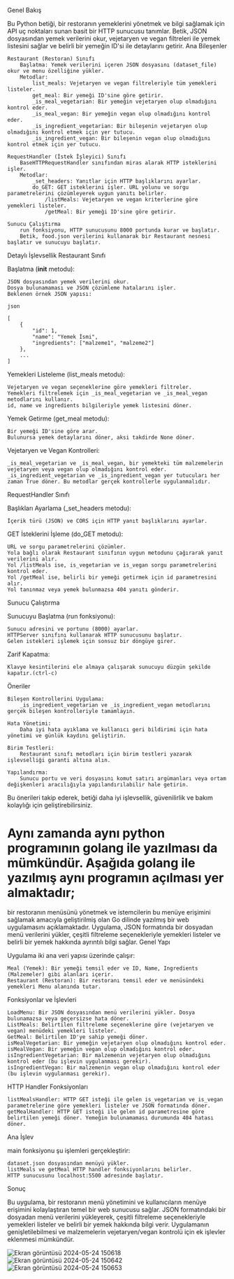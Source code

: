 Genel Bakış

Bu Python betiği, bir restoranın yemeklerini yönetmek ve bilgi sağlamak için API uç noktaları sunan basit bir HTTP sunucusu tanımlar. Betik, JSON dosyasından yemek verilerini okur, vejetaryen ve vegan filtreleri ile yemek listesini sağlar ve belirli bir yemeğin ID'si ile detaylarını getirir.
Ana Bileşenler

    Restaurant (Restoran) Sınıfı
        Başlatma: Yemek verilerini içeren JSON dosyasını (dataset_file) okur ve menu özelliğine yükler.
        Metodlar:
            list_meals: Vejetaryen ve vegan filtreleriyle tüm yemekleri listeler.
            get_meal: Bir yemeği ID'sine göre getirir.
            _is_meal_vegetarian: Bir yemeğin vejetaryen olup olmadığını kontrol eder.
            _is_meal_vegan: Bir yemeğin vegan olup olmadığını kontrol eder.
            _is_ingredient_vegetarian: Bir bileşenin vejetaryen olup olmadığını kontrol etmek için yer tutucu.
            _is_ingredient_vegan: Bir bileşenin vegan olup olmadığını kontrol etmek için yer tutucu.

    RequestHandler (İstek İşleyici) Sınıfı
        BaseHTTPRequestHandler sınıfından miras alarak HTTP isteklerini işler.
        Metodlar:
            _set_headers: Yanıtlar için HTTP başlıklarını ayarlar.
            do_GET: GET isteklerini işler. URL yolunu ve sorgu parametrelerini çözümleyerek uygun yanıtı belirler.
                /listMeals: Vejetaryen ve vegan kriterlerine göre yemekleri listeler.
                /getMeal: Bir yemeği ID'sine göre getirir.

    Sunucu Çalıştırma
        run fonksiyonu, HTTP sunucusunu 8000 portunda kurar ve başlatır.
        Betik, food.json verilerini kullanarak bir Restaurant nesnesi başlatır ve sunucuyu başlatır.

Detaylı İşlevsellik
Restaurant Sınıfı

Başlatma (__init__ metodu):

    JSON dosyasından yemek verilerini okur.
    Dosya bulunamaması ve JSON çözümleme hatalarını işler.
    Beklenen örnek JSON yapısı:

    json

    [
        {
            "id": 1,
            "name": "Yemek İsmi",
            "ingredients": ["malzeme1", "malzeme2"]
        },
        ...
    ]

Yemekleri Listeleme (list_meals metodu):

    Vejetaryen ve vegan seçeneklerine göre yemekleri filtreler.
    Yemekleri filtrelemek için _is_meal_vegetarian ve _is_meal_vegan metodlarını kullanır.
    id, name ve ingredients bilgileriyle yemek listesini döner.

Yemek Getirme (get_meal metodu):

    Bir yemeği ID'sine göre arar.
    Bulunursa yemek detaylarını döner, aksi takdirde None döner.

Vejetaryen ve Vegan Kontrolleri:

    _is_meal_vegetarian ve _is_meal_vegan, bir yemekteki tüm malzemelerin vejetaryen veya vegan olup olmadığını kontrol eder.
    _is_ingredient_vegetarian ve _is_ingredient_vegan yer tutucuları her zaman True döner. Bu metodlar gerçek kontrollerle uygulanmalıdır.

RequestHandler Sınıfı

Başlıkları Ayarlama (_set_headers metodu):

    İçerik türü (JSON) ve CORS için HTTP yanıt başlıklarını ayarlar.

GET İsteklerini İşleme (do_GET metodu):

    URL ve sorgu parametrelerini çözümler.
    Yola bağlı olarak Restaurant sınıfının uygun metodunu çağırarak yanıt verilerini alır.
    Yol /listMeals ise, is_vegetarian ve is_vegan sorgu parametrelerini kontrol eder.
    Yol /getMeal ise, belirli bir yemeği getirmek için id parametresini alır.
    Yol tanınmaz veya yemek bulunmazsa 404 yanıtı gönderir.

Sunucu Çalıştırma

Sunucuyu Başlatma (run fonksiyonu):

    Sunucu adresini ve portunu (8000) ayarlar.
    HTTPServer sınıfını kullanarak HTTP sunucusunu başlatır.
    Gelen istekleri işlemek için sonsuz bir döngüye girer.

Zarif Kapatma:

    Klavye kesintilerini ele almaya çalışarak sunucuyu düzgün şekilde kapatır.(ctrl-c)

Öneriler

    Bileşen Kontrollerini Uygulama:
        _is_ingredient_vegetarian ve _is_ingredient_vegan metodlarını gerçek bileşen kontrolleriyle tamamlayın.

    Hata Yönetimi:
        Daha iyi hata ayıklama ve kullanıcı geri bildirimi için hata yönetimi ve günlük kaydını geliştirin.

    Birim Testleri:
        Restaurant sınıfı metodları için birim testleri yazarak işlevselliği garanti altına alın.

    Yapılandırma:
        Sunucu portu ve veri dosyasını komut satırı argümanları veya ortam değişkenleri aracılığıyla yapılandırılabilir hale getirin.

Bu önerileri takip ederek, betiği daha iyi işlevsellik, güvenilirlik ve bakım kolaylığı için geliştirebilirsiniz.


<h1>Aynı zamanda aynı python programının golang ile yazılması da mümkündür.
Aşağıda golang ile yazılmış aynı programın açılması yer almaktadır;</h1>

bir restoranın menüsünü yönetmek ve istemcilerin bu menüye erişimini sağlamak amacıyla geliştirilmiş olan Go dilinde yazılmış bir web uygulamasını açıklamaktadır. Uygulama, JSON formatında bir dosyadan menü verilerini yükler, çeşitli filtreleme seçenekleriyle yemekleri listeler ve belirli bir yemek hakkında ayrıntılı bilgi sağlar.
Genel Yapı

Uygulama iki ana veri yapısı üzerinde çalışır:

    Meal (Yemek): Bir yemeği temsil eder ve ID, Name, Ingredients (Malzemeler) gibi alanları içerir.
    Restaurant (Restoran): Bir restoranı temsil eder ve menüsündeki yemekleri Menu alanında tutar.

Fonksiyonlar ve İşlevleri

    LoadMenu: Bir JSON dosyasından menü verilerini yükler. Dosya bulunamazsa veya geçersizse hata döner.
    ListMeals: Belirtilen filtreleme seçeneklerine göre (vejetaryen ve vegan) menüdeki yemekleri listeler.
    GetMeal: Belirtilen ID'ye sahip yemeği döner.
    isMealVegetarian: Bir yemeğin vejetaryen olup olmadığını kontrol eder.
    isMealVegan: Bir yemeğin vegan olup olmadığını kontrol eder.
    isIngredientVegetarian: Bir malzemenin vejetaryen olup olmadığını kontrol eder (bu işlevin uygulanması gerekir).
    isIngredientVegan: Bir malzemenin vegan olup olmadığını kontrol eder (bu işlevin uygulanması gerekir).

HTTP Handler Fonksiyonları

    listMealsHandler: HTTP GET isteği ile gelen is_vegetarian ve is_vegan parametrelerine göre yemekleri listeler ve JSON formatında döner.
    getMealHandler: HTTP GET isteği ile gelen id parametresine göre belirtilen yemeği döner. Yemeğin bulunamaması durumunda 404 hatası döner.

Ana İşlev

main fonksiyonu şu işlemleri gerçekleştirir:

    dataset.json dosyasından menüyü yükler.
    listMeals ve getMeal HTTP handler fonksiyonlarını belirler.
    HTTP sunucusunu localhost:5500 adresinde başlatır.

Sonuç

Bu uygulama, bir restoranın menü yönetimini ve kullanıcıların menüye erişimini kolaylaştıran temel bir web sunucusu sağlar. JSON formatındaki bir dosyadan menü verilerini yükleyerek, çeşitli filtreleme seçenekleriyle yemekleri listeler ve belirli bir yemek hakkında bilgi verir. Uygulamanın genişletilebilmesi ve malzemelerin vejetaryen/vegan kontrolü için ek işlevler eklenmesi mümkündür.


![Ekran görüntüsü 2024-05-24 150618](https://github.com/arazumut/server-to-listen-website-backend/assets/150933483/873d1907-82e5-4574-9952-5cc7744eaa6d)
![Ekran görüntüsü 2024-05-24 150642](https://github.com/arazumut/server-to-listen-website-backend/assets/150933483/f73d3af2-f941-48f7-9b29-f4ccd33354d1)
![Ekran görüntüsü 2024-05-24 150653](https://github.com/arazumut/server-to-listen-website-backend/assets/150933483/a8d4b9e9-a948-4c10-b33e-bba9507533d9)
